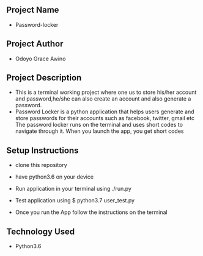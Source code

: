 ## Project Name
 - Password-locker
 ## Project Author
 - Odoyo Grace Awino
 ## Project Description
- This is a terminal working project where one us to store his/her account and password,he/she can also create an      account and also generate a password.
- Password Locker is a python application that helps users generate and store passwords for their accounts such as facebook, twitter, gmail etc The password locker runs on the terminal and uses short codes to navigate through it. When you launch the app, you get short codes
## Setup Instructions
- clone this repository

- have python3.6 on your device

- Run application in your terminal using ./run.py

- Test application using $ python3.7 user_test.py

- Once you run the App follow the instructions on the terminal
## Technology Used
- Python3.6

